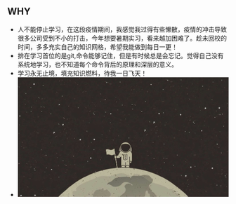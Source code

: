 ## WHY

- 人不能停止学习，在这段疫情期间，我感觉我过得有些懒散，疫情的冲击导致很多公司受到不小的打击，今年想要暑期实习，看来越加困难了。趁未回校的时间，多多充实自己的知识网格，希望我能做到每日一更！
- 排在学习首位的是git,命令能够记住，但是有时候总是会忘记。觉得自己没有系统地学习，也不知道每个命令背后的原理和深层的意义。
- 学习永无止境，填充知识燃料，待我一日飞天！
- <img src=".//git_learning//image//fly.jpg" style="zoom:50%;" />

